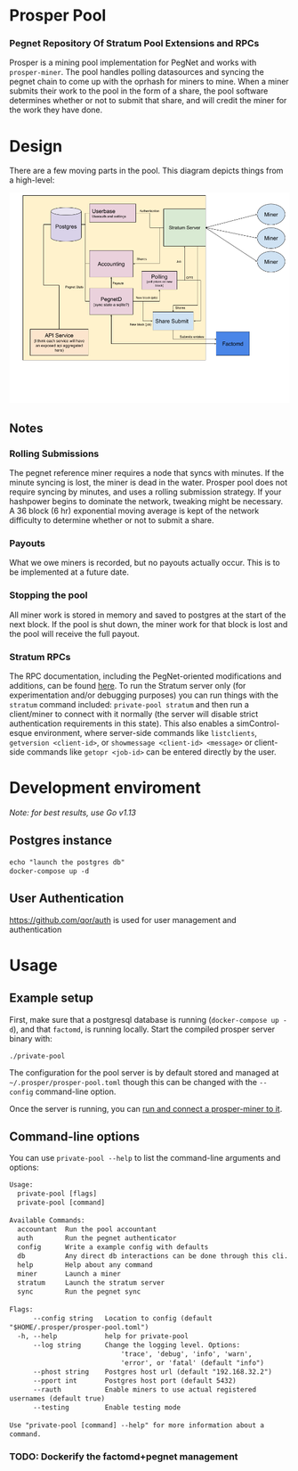# Prosper Pool

### Pegnet Repository Of Stratum Pool Extensions and RPCs

Prosper is a mining pool implementation for PegNet and works with `prosper-miner`. The pool handles polling datasources and syncing the pegnet chain to come up with the oprhash for miners to mine. When a miner submits their work to the pool in the form of a share, the pool software determines whether or not to submit that share, and will credit the miner for the work they have done.

# Design

There are a few moving parts in the pool. This diagram depicts things from a high-level:

![image](imgs/pool.png)

## Notes

### Rolling Submissions

The pegnet reference miner requires a node that syncs with minutes. If the minute syncing is lost, the miner is dead in the water. Prosper pool does not require syncing by minutes, and uses a rolling submission strategy. If your hashpower begins to dominate the network, tweaking might be necessary. A 36 block (6 hr) exponential moving average is kept of the network difficulty to determine whether or not to submit a share.

### Payouts

What we owe miners is recorded, but no payouts actually occur. This is to be implemented at a future date.

### Stopping the pool

All miner work is stored in memory and saved to postgres at the start of the next block. If the pool is shut down, the miner work for that block is lost and the pool will receive the full payout.

### Stratum RPCs

The RPC documentation, including the PegNet-oriented modifications and additions, can be found [here](stratum_adj.md). To run the Stratum server only (for experimentation and/or debugging purposes) you can run things with the `stratum` command included: `private-pool stratum` and then run a client/miner to connect with it normally (the server will disable strict authentication requirements in this state). This also enables a simControl-esque environment, where server-side commands like `listclients`, `getversion <client-id>`, or `showmessage <client-id> <message>` or client-side commands like `getopr <job-id>` can be entered directly by the user.


# Development enviroment

*Note: for best results, use Go v1.13*

## Postgres instance

```
echo "launch the postgres db"
docker-compose up -d
```

## User Authentication

https://github.com/qor/auth is used for user management and authentication


# Usage

## Example setup
First, make sure that a postgresql database is running (`docker-compose up -d`), and that `factomd`, is running locally. Start the compiled prosper server binary with:

```
./private-pool
```
The configuration for the pool server is by default stored and managed at `~/.prosper/prosper-pool.toml` though this can be changed with the `--config` command-line option.

Once the server is running, you can [run and connect a prosper-miner to it](prosper-miner/README.md).


## Command-line options

You can use `private-pool --help` to list the command-line arguments and options:

```
Usage:
  private-pool [flags]
  private-pool [command]

Available Commands:
  accountant  Run the pool accountant
  auth        Run the pegnet authenticator
  config      Write a example config with defaults
  db          Any direct db interactions can be done through this cli.
  help        Help about any command
  miner       Launch a miner
  stratum     Launch the stratum server
  sync        Run the pegnet sync

Flags:
      --config string   Location to config (default "$HOME/.prosper/prosper-pool.toml")
  -h, --help            help for private-pool
      --log string      Change the logging level. Options: 
                            'trace', 'debug', 'info', 'warn', 
                            'error', or 'fatal' (default "info")
      --phost string    Postgres host url (default "192.168.32.2")
      --pport int       Postgres host port (default 5432)
      --rauth           Enable miners to use actual registered usernames (default true)
      --testing         Enable testing mode

Use "private-pool [command] --help" for more information about a command.
```


### TODO: Dockerify the factomd+pegnet management